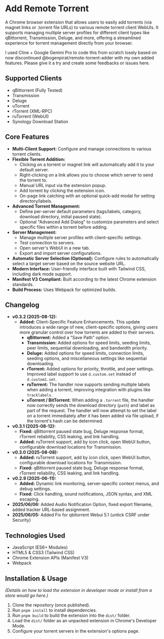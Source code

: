 # Add Remote Torrent

A Chrome browser extension that allows users to easily add torrents (via magnet links or .torrent file URLs) to various remote torrent client WebUIs. It supports managing multiple server profiles for different client types like qBittorrent, Transmission, Deluge, and more, offering a streamlined experience for torrent management directly from your browser.

I used Cline + Google Gemini Pro to code this from scratch losely based on now discontinued @bogenpirat/remote-torrent-adder with my own added features.
Please give it a try and create some feedbacks or issues here.

## Supported Clients
- qBittorrent (Fully Tested)
- Transmission
- Deluge
- uTorrent
- rTorrent (XML-RPC)
- ruTorrent (WebUI)
- Synology Download Station

## Core Features

*   **Multi-Client Support:** Configure and manage connections to various torrent clients.
*   **Flexible Torrent Addition:**
    *   Clicking on a torrent or magnet link will automatically add it to your default server.
    *   Right-clicking on a link allows you to choose which server to send the torrent to.
    *   Manual URL input via the extension popup.
    *   Add torrent by clicking the extension icon.
    *   On-page link catching with an optional quick-add modal for setting directory/labels.
*   **Advanced Torrent Management:**
    *   Define per-server default parameters (tags/labels, category, download directory, initial paused state).
    *   Optional "Advanced Add Dialog" to customize parameters and select specific files within a torrent before adding.
*   **Server Management:**
    -   Manage multiple server profiles with client-specific settings.
    -   Test connection to servers.
    -   Open server's WebUI in a new tab.
    -   Export and import server configurations.
*   **Automatic Server Selection (Optional):** Configure rules to automatically select a target server based on the source website URL.
*   **Modern Interface:** User-friendly interface built with Tailwind CSS, including dark mode support.
*   **Manifest V3 Compliant:** Built according to the latest Chrome extension standards.
*   **Build Process:** Uses Webpack for optimized builds.

## Changelog
*   **v0.3.2 (2025-08-12):**
    *   **Added:** Client-Specific Feature Enhancements. This update introduces a wide range of new, client-specific options, giving users more granular control over how torrents are added to their servers.
        *   **qBittorrent:** Added a "Save Path" option.
        *   **Transmission:** Added options for speed limits, seeding limits, peer limits, sequential downloading, and bandwidth priority.
        *   **Deluge:** Added options for speed limits, connection limits, seeding options, and miscellaneous settings like sequential downloading.
        *   **rTorrent:** Added options for priority, throttle, and peer settings. Improved label support to use `d.custom.set` instead of `d.custom1.set`.
        *   **ruTorrent:** The handler now supports sending multiple labels when adding a torrent, improving integration with plugins like `tracklabels`.
        *   **uTorrent / BitTorrent:** When adding a `.torrent` file, the handler now correctly sends the download directory (`path`) and label as part of the request. The handler will now attempt to set the label on a torrent immediately after it has been added via file upload, if the torrent's hash can be determined.
*   **v0.3.1 (2025-08-12):**
    *   **Fixed:** qBittorrent paused state bug, Deluge response format, rTorrent reliability, CSS leaking, and link handling.
    *   **Added:** ruTorrent support, add by icon click, open WebUI button, configurable download locations for Transmission.
*   **v0.3.0 (2025-08-08):**
    *   **Added:** ruTorrent support, add by icon click, open WebUI button, configurable download locations for Transmission.
    *   **Fixed:** qBittorrent paused state bug, Deluge response format, rTorrent reliability, CSS leaking, and link handling.
*   **v0.2.9 (2025-06-11):**
    *   **Added:** Dynamic link monitoring, server-specific context menus, and debug settings.
    *   **Fixed:** Click handling, sound notifications, JSON syntax, and XML escaping.
*   **2025/06/06:** Added Audio Notification Option, fixed export filename, added tracker URL-based assignment.
*   **2025/06/05:** Added Fix for qbitorrent Webui 5.1 (untick CSRF under Security)

## Technologies Used

*   JavaScript (ES6+ Modules)
*   HTML5 & CSS3 (Tailwind CSS)
*   Chrome Extension APIs (Manifest V3)
*   Webpack

## Installation & Usage 

*(Details on how to load the extension in developer mode or install from a store would go here.)*

1.  Clone the repository (once published).
2.  Run `pnpm install` to install dependencies.
3.  Run `pnpm build` to build the extension into the `dist/` folder.
4.  Load the `dist/` folder as an unpacked extension in Chrome's Developer Mode.
5.  Configure your torrent servers in the extension's options page.

